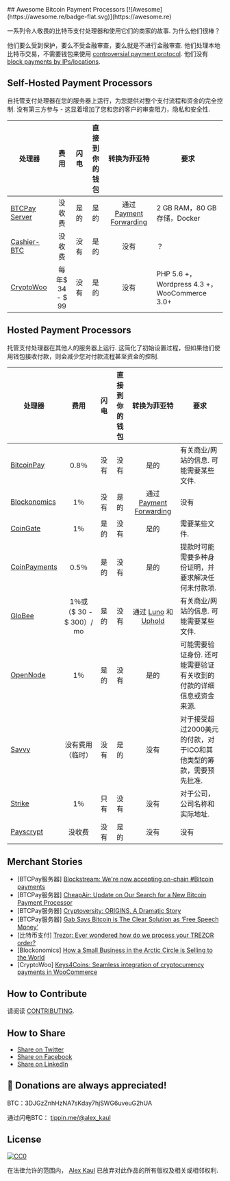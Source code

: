<div class="github-widget" data-repo="alexk111/awesome-bitcoin-payment-processors"></div>
## Awesome Bitcoin Payment Processors [![Awesome](https://awesome.re/badge-flat.svg)](https://awesome.re)

 一系列令人敬畏的比特币支付处理器和使用它们的商家的故事.  为什么他们很棒？

他们要么受到保护，要么不受金融审查，要么就是不进行金融审查.
他们处理本地比特币交易，不需要钱包来使用 [controversial payment protocol](https://blog.samouraiwallet.com/post/169222582782/bitpay-qr-codes-are-no-longer-valid-important).
他们没有 [block payments by IPs/locations](https://twitter.com/alex_kaul/status/1090211252331208705).



## Self-Hosted Payment Processors

 自托管支付处理器在您的服务器上运行，为您提供对整个支付流程和资金的完全控制.  没有第三方参与 - 这显着增加了您和您的客户的审查阻力，隐私和安全性. 

 |  处理器|  费用|  闪电|  直接到你的钱包|  转换为菲亚特|  要求|
| --------- |:----:|:---------:|:-----------------------:|:------------------:| ------------ |
| [BTCPay Server](https://btcpayserver.org/)  |  没收费|  是的|  是的|  通过 [Payment Forwarding](https://www.blockonomics.co/views/payment_forwarding.html)  |  2 GB RAM，80 GB存储，Docker |
| [Cashier-BTC](https://github.com/Overtorment/Cashier-BTC)  |  没收费|  没有|  是的|  没有|  ？  |
| [CryptoWoo](https://www.cryptowoo.com/)  |  每年$ 34  -  $ 99 |  没有|  是的|  没有|  PHP 5.6 +，Wordpress 4.3 +，WooCommerce 3.0+ |

## Hosted Payment Processors

 托管支付处理器在其他人的服务器上运行.  这简化了初始设置过程，但如果他们使用钱包接收付款，则会减少您对付款流程甚至资金的控制.

 |  处理器|  费用|  闪电|  直接到你的钱包|  转换为菲亚特|  要求|
| --------- |:----:|:---------:|:-----------------------:|:------------------:| ------------ |
| [BitcoinPay](https://www.bitcoinpay.com/en/)  |  0.8％|  没有|  没有|  是的|  有关商业/网站的信息.  可能需要某些文件.  |
| [Blockonomics](https://www.blockonomics.co/merchants)  |  1％|  没有|  是的|  通过 [Payment Forwarding](https://www.blockonomics.co/views/payment_forwarding.html)  |  没有|
| [CoinGate](https://coingate.com/accept-bitcoin)  |  1％|  是的|  没有|  是的|  需要某些文件.  |
| [CoinPayments](https://www.coinpayments.net/)  |  0.5％|  是的|  没有|  是的|  提款时可能需要多种身份证明，并要求解决任何未付款项.  |
| [GloBee](https://globee.com/)  |  1％或（$ 30  -  $ 300）/ mo |  是的|  没有|  通过 [Luno](https://www.luno.com) 和 [Uphold](https://uphold.com/)  |  有关商业/网站的信息.  可能需要某些文件.  |
| [OpenNode](https://www.opennode.co/)  |  1％|  是的|  没有|  是的|  可能需要验证身份.  还可能需要验证有关收到的付款的详细信息或资金来源.  |
| [Savvy](https://www.savvy.io/)  |  没有费用（临时）|  没有|  是的|  没有|  对于接受超过2000美元的付款，对于ICO和其他类型的筹款，需要预先批准.  |
| [Strike](https://strike.acinq.co/)  |  1％|  只有|  没有|  没有|  对于公司，公司名称和实际地址.  |
| [Payscrypt](https://payscrypt.com/)  |  没收费|  没有|  是的|  没有|  没有|

## Merchant Stories

-  [BTCPay服务器] [Blockstream: We're now accepting on-chain #Bitcoin payments](https://www.facebook.com/1052484058287964)
-  [BTCPay服务器] [CheapAir: Update on Our Search for a New Bitcoin Payment Processor](https://www.cheapair.com/blog/update-on-our-search-for-a-new-bitcoin-payment-processor/)
-  [BTCPay服务器] [Cryptoversity: ORIGINS, A Dramatic Story](https://youtu.be/S0difABxO3g)
-  [BTCPay服务器] [Gab Says Bitcoin is The Clear Solution as ‘Free Speech Money’](https://bitcoinist.com/free-speech-money-gab-bitcoin/)
-  [比特币支付] [Trezor: Ever wondered how do we process your TREZOR order?](https://blog.trezor.io/trezor-shipping-process-delivery-dispatch-explained-order-logistics-58e45e25ee8)
-  [Blockonomics] [How a Small Business in the Arctic Circle is Selling to the World](https://hackernoon.com/how-a-small-business-in-the-arctic-circle-is-selling-to-the-world-8dbe8d7f9fc4)
-  [CryptoWoo] [Keys4Coins: Seamless integration of cryptocurrency payments in WooCommerce](https://www.keys4coins.com/cryptowoo-testimonial/)

## How to Contribute

请阅读 [CONTRIBUTING](https://github.com/alexk111/awesome-bitcoin-payment-processors/blob/master/CONTRIBUTING.md).

## How to Share

- [Share on Twitter](https://twitter.com/home?status=List%20of%20awesome%20bitcoin%20payment%20processors.%20https%3A%2F%2Fgithub.com%2Falexk111%2Fawesome-bitcoin-payment-processors%20%23bitcoin)
- [Share on Facebook](https://www.facebook.com/sharer/sharer.php?u=https%3A//github.com/alexk111/awesome-bitcoin-payment-processors)
- [Share on LinkedIn](https://www.linkedin.com/shareArticle?mini=true&url=https%3A//github.com/alexk111/awesome-bitcoin-payment-processors&title=List%20of%20awesome%20bitcoin%20payment%20processors&summary=&source=)

## 💝 Donations are always appreciated!

BTC：3DJGzZnhHzNA7sKday7hjSWG6uveuG2hUA

通过闪电BTC： [tippin.me/@alex_kaul](https://tippin.me/@alex_kaul)

## License

[![CC0](http://mirrors.creativecommons.org/presskit/buttons/88x31/svg/cc-zero.svg)](https://creativecommons.org/publicdomain/zero/1.0/)

在法律允许的范围内， [Alex Kaul](https://github.com/alexk111) 已放弃对此作品的所有版权及相关或相邻权利.
